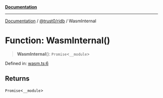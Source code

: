 [**Documentation**](../../../README.md)

***

[Documentation](../../../README.md) / [@trust0/ridb](../README.md) / WasmInternal

# Function: WasmInternal()

> **WasmInternal**(): `Promise`\<`__module`\>

Defined in: [wasm.ts:6](https://github.com/trust0-project/RIDB/blob/70cabaab8a52ce353834e6452f1b8551289c17d5/packages/ridb/src/wasm.ts#L6)

## Returns

`Promise`\<`__module`\>

